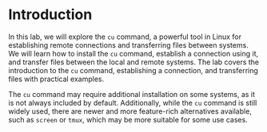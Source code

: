 # Introduction

In this lab, we will explore the `cu` command, a powerful tool in Linux for establishing remote connections and transferring files between systems. We will learn how to install the `cu` command, establish a connection using it, and transfer files between the local and remote systems. The lab covers the introduction to the `cu` command, establishing a connection, and transferring files with practical examples.

The `cu` command may require additional installation on some systems, as it is not always included by default. Additionally, while the `cu` command is still widely used, there are newer and more feature-rich alternatives available, such as `screen` or `tmux`, which may be more suitable for some use cases.
